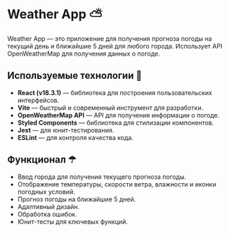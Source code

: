 # Weather App ⛅

Weather App — это приложение для получения прогноза погоды на текущий день и ближайшие 5 дней для любого города. Использует API OpenWeatherMap для получения данных о погоде.

## Используемые технологии 🌂

- **React (v18.3.1)** — библиотека для построения пользовательских интерфейсов.
- **Vite** — быстрый и современный инструмент для разработки.
- **OpenWeatherMap API** — API для получения информации о погоде.
- **Styled Components** — библиотека для стилизации компонентов.
- **Jest** — для юнит-тестирования.
- **ESLint** — для контроля качества кода.

## Функционал ☂

- Ввод города для получения текущего прогноза погоды.
- Отображение температуры, скорости ветра, влажности и иконки погодных условий.
- Прогноз погоды на ближайшие 5 дней.
- Адаптивный дизайн.
- Обработка ошибок.
- Юнит-тесты для ключевых функций.
